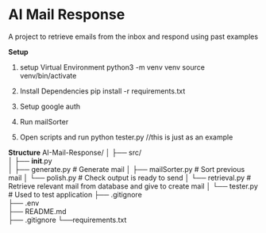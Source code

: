 # AI Mail Response

A project to retrieve emails from the inbox and respond using past examples

**Setup**

1. setup Virtual Environment
   python3 -m venv venv
   source venv/bin/activate
2. Install Dependencies
   pip install -r requirements.txt

3. Setup google auth

4. Run mailSorter

5. Open scripts and run
   python tester.py //this is just as an example

**Structure**
AI-Mail-Response/
│
├── src/  
│ ├── **init**.py  
│ ├── generate.py # Generate mail
│ ├── mailSorter.py # Sort previous mail
│ └── polish.py # Check output is ready to send
│ └── retrieval.py # Retrieve relevant mail from database and give to create mail
│ └── tester.py # Used to test application
├── .gitignore  
├── .env  
├── README.md  
├── .gitignore
└──requirements.txt

